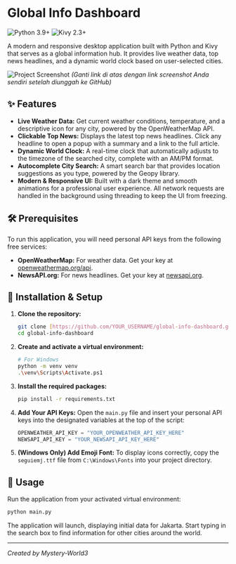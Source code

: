 # Global Info Dashboard

![Python 3.9+](https://img.shields.io/badge/python-3.9+-blue.svg) ![Kivy 2.3+](https://img.shields.io/badge/Kivy-2.3+-purple.svg)

A modern and responsive desktop application built with Python and Kivy that serves as a global information hub. It provides live weather data, top news headlines, and a dynamic world clock based on user-selected cities.

![Project Screenshot](https://i.imgur.com/7w8w2dZ.png) 
*(Ganti link di atas dengan link screenshot Anda sendiri setelah diunggah ke GitHub)*

## ✨ Features

-   **Live Weather Data:** Get current weather conditions, temperature, and a descriptive icon for any city, powered by the OpenWeatherMap API.
-   **Clickable Top News:** Displays the latest top news headlines. Click any headline to open a popup with a summary and a link to the full article.
-   **Dynamic World Clock:** A real-time clock that automatically adjusts to the timezone of the searched city, complete with an AM/PM format.
-   **Autocomplete City Search:** A smart search bar that provides location suggestions as you type, powered by the Geopy library.
-   **Modern & Responsive UI:** Built with a dark theme and smooth animations for a professional user experience. All network requests are handled in the background using threading to keep the UI from freezing.

## 🛠️ Prerequisites

To run this application, you will need personal API keys from the following free services:

-   **OpenWeatherMap:** For weather data. Get your key at [openweathermap.org/api](https://openweathermap.org/api).
-   **NewsAPI.org:** For news headlines. Get your key at [newsapi.org](https://newsapi.org/).

## 🚀 Installation & Setup

1.  **Clone the repository:**
    ```bash
    git clone [https://github.com/YOUR_USERNAME/global-info-dashboard.git](https://github.com/YOUR_USERNAME/global-info-dashboard.git)
    cd global-info-dashboard
    ```

2.  **Create and activate a virtual environment:**
    ```bash
    # For Windows
    python -m venv venv
    .\venv\Scripts\Activate.ps1
    ```

3.  **Install the required packages:**
    ```bash
    pip install -r requirements.txt
    ```

4.  **Add Your API Keys:**
    Open the `main.py` file and insert your personal API keys into the designated variables at the top of the script:
    ```python
    OPENWEATHER_API_KEY = "YOUR_OPENWEATHER_API_KEY_HERE"
    NEWSAPI_API_KEY = "YOUR_NEWSAPI_API_KEY_HERE"
    ```
5.  **(Windows Only) Add Emoji Font:**
    To display icons correctly, copy the `seguiemj.ttf` file from `C:\Windows\Fonts` into your project directory.

## 🏃 Usage

Run the application from your activated virtual environment:
```bash
python main.py
```
The application will launch, displaying initial data for Jakarta. Start typing in the search box to find information for other cities around the world.

---
*Created by Mystery-World3*
